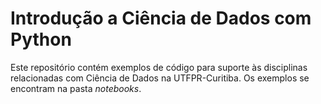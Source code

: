# Introdução a Ciência de Dados com Python

Este repositório contém exemplos de código para suporte às disciplinas relacionadas com Ciência de Dados na UTFPR-Curitiba. Os exemplos se encontram na pasta *notebooks*.